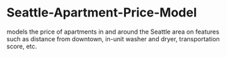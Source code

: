 # Seattle-Apartment-Price-Model
models the price of apartments in and around the Seattle area on features such as distance from downtown, in-unit washer and dryer, transportation score, etc.
